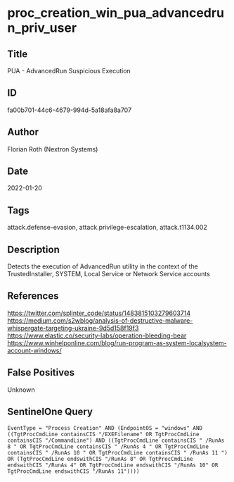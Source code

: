 # proc_creation_win_pua_advancedrun_priv_user

## Title
PUA - AdvancedRun Suspicious Execution

## ID
fa00b701-44c6-4679-994d-5a18afa8a707

## Author
Florian Roth (Nextron Systems)

## Date
2022-01-20

## Tags
attack.defense-evasion, attack.privilege-escalation, attack.t1134.002

## Description
Detects the execution of AdvancedRun utility in the context of the TrustedInstaller, SYSTEM, Local Service or Network Service accounts

## References
https://twitter.com/splinter_code/status/1483815103279603714
https://medium.com/s2wblog/analysis-of-destructive-malware-whispergate-targeting-ukraine-9d5d158f19f3
https://www.elastic.co/security-labs/operation-bleeding-bear
https://www.winhelponline.com/blog/run-program-as-system-localsystem-account-windows/

## False Positives
Unknown

## SentinelOne Query
```
EventType = "Process Creation" AND (EndpointOS = "windows" AND ((TgtProcCmdLine containsCIS "/EXEFilename" OR TgtProcCmdLine containsCIS "/CommandLine") AND ((TgtProcCmdLine containsCIS " /RunAs 8 " OR TgtProcCmdLine containsCIS " /RunAs 4 " OR TgtProcCmdLine containsCIS " /RunAs 10 " OR TgtProcCmdLine containsCIS " /RunAs 11 ") OR (TgtProcCmdLine endswithCIS "/RunAs 8" OR TgtProcCmdLine endswithCIS "/RunAs 4" OR TgtProcCmdLine endswithCIS "/RunAs 10" OR TgtProcCmdLine endswithCIS "/RunAs 11"))))

```